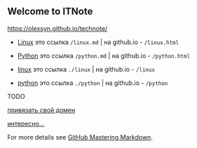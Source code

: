 ## Welcome to ITNote

https://olexsyn.github.io/technote/

- [Linux](/linux.md) это ссылка `/linux.md` | на github.io - `/linux.html`
- [Python](/python.md) это ссылка `/python.md` | на github.io - `/python.html`

- [linux](./linux) это ссылка `./linux` | на github.io - `/linux`
- [python](./python) это ссылка `./python` | на github.io - `/python`

TODO

[привязать свой домен](https://info.nic.ua/blog/github-pages-website/)

[интересно...](https://andrdi.com/blog/byistroe-razvertyivanie-sajta-na-github-pages-s-pomoshhyu-generatora-staticheskogo-html-hugo.html)

For more details see [GitHub Mastering Markdown](https://guides.github.com/features/mastering-markdown/).
